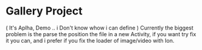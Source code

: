 <h1>Gallery Project</h1> ( It's Aplha, Demo .. i Don't know whow i can define )
Currently the biggest problem is the parse the position the file in a new Activity, if you want try fix it you can, and i prefer if you fix the loader of image/video with Ion.
